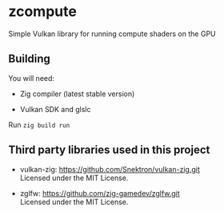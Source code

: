 # zcompute

Simple Vulkan library for running compute shaders on the GPU

## Building

You will need:

* Zig compiler (latest stable version)

* Vulkan SDK and glslc <br>

Run `zig build run`

## Third party libraries used in this project

* vulkan-zig: https://github.com/Snektron/vulkan-zig.git <br>
Licensed under the MIT License.


* zglfw: https://github.com/zig-gamedev/zglfw.git <br>
Licensed under the MIT License.
